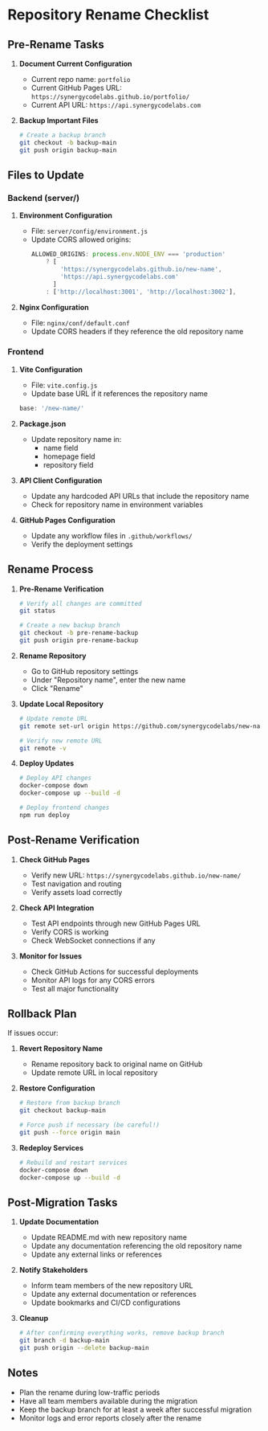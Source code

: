 # Repository Rename Checklist

## Pre-Rename Tasks

1. **Document Current Configuration**
   - Current repo name: `portfolio`
   - Current GitHub Pages URL: `https://synergycodelabs.github.io/portfolio/`
   - Current API URL: `https://api.synergycodelabs.com`

2. **Backup Important Files**
   ```bash
   # Create a backup branch
   git checkout -b backup-main
   git push origin backup-main
   ```

## Files to Update

### Backend (server/)

1. **Environment Configuration**
   - File: `server/config/environment.js`
   - Update CORS allowed origins:
     ```javascript
     ALLOWED_ORIGINS: process.env.NODE_ENV === 'production'
         ? [
             'https://synergycodelabs.github.io/new-name',
             'https://api.synergycodelabs.com'
           ]
         : ['http://localhost:3001', 'http://localhost:3002'],
     ```

2. **Nginx Configuration**
   - File: `nginx/conf/default.conf`
   - Update CORS headers if they reference the old repository name

### Frontend

1. **Vite Configuration**
   - File: `vite.config.js`
   - Update base URL if it references the repository name
   ```javascript
   base: '/new-name/'
   ```

2. **Package.json**
   - Update repository name in:
     - name field
     - homepage field
     - repository field

3. **API Client Configuration**
   - Update any hardcoded API URLs that include the repository name
   - Check for repository name in environment variables

4. **GitHub Pages Configuration**
   - Update any workflow files in `.github/workflows/`
   - Verify the deployment settings

## Rename Process

1. **Pre-Rename Verification**
   ```bash
   # Verify all changes are committed
   git status
   
   # Create a new backup branch
   git checkout -b pre-rename-backup
   git push origin pre-rename-backup
   ```

2. **Rename Repository**
   - Go to GitHub repository settings
   - Under "Repository name", enter the new name
   - Click "Rename"

3. **Update Local Repository**
   ```bash
   # Update remote URL
   git remote set-url origin https://github.com/synergycodelabs/new-name.git
   
   # Verify new remote URL
   git remote -v
   ```

4. **Deploy Updates**
   ```bash
   # Deploy API changes
   docker-compose down
   docker-compose up --build -d
   
   # Deploy frontend changes
   npm run deploy
   ```

## Post-Rename Verification

1. **Check GitHub Pages**
   - Verify new URL: `https://synergycodelabs.github.io/new-name/`
   - Test navigation and routing
   - Verify assets load correctly

2. **Check API Integration**
   - Test API endpoints through new GitHub Pages URL
   - Verify CORS is working
   - Check WebSocket connections if any

3. **Monitor for Issues**
   - Check GitHub Actions for successful deployments
   - Monitor API logs for any CORS errors
   - Test all major functionality

## Rollback Plan

If issues occur:

1. **Revert Repository Name**
   - Rename repository back to original name on GitHub
   - Update remote URL in local repository

2. **Restore Configuration**
   ```bash
   # Restore from backup branch
   git checkout backup-main
   
   # Force push if necessary (be careful!)
   git push --force origin main
   ```

3. **Redeploy Services**
   ```bash
   # Rebuild and restart services
   docker-compose down
   docker-compose up --build -d
   ```

## Post-Migration Tasks

1. **Update Documentation**
   - Update README.md with new repository name
   - Update any documentation referencing the old repository name
   - Update any external links or references

2. **Notify Stakeholders**
   - Inform team members of the new repository URL
   - Update any external documentation or references
   - Update bookmarks and CI/CD configurations

3. **Cleanup**
   ```bash
   # After confirming everything works, remove backup branch
   git branch -d backup-main
   git push origin --delete backup-main
   ```

## Notes

- Plan the rename during low-traffic periods
- Have all team members available during the migration
- Keep the backup branch for at least a week after successful migration
- Monitor logs and error reports closely after the rename
